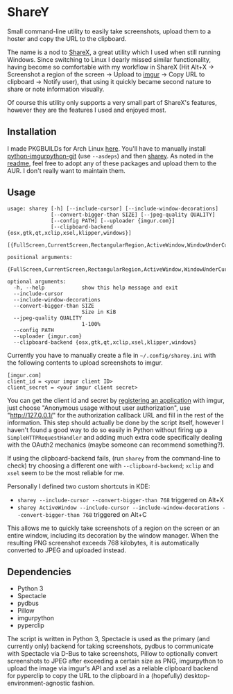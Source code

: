 # ShareY
Small command-line utility to easily take screenshots, upload them to a hoster and copy the URL to the clipboard.

The name is a nod to [ShareX](https://github.com/ShareX/ShareX), a great utility which I used when still running
Windows. Since switching to Linux I dearly missed similar functionality, having become so comfortable with my workflow
in ShareX (Hit Alt+X -> Screenshot a region of the screen -> Upload to [imgur](http://imgur.com/) -> Copy URL to
clipboard -> Notify user), that using it quickly became second nature to share or note information visually.

Of course this utility only supports a very small part of ShareX's features, however they are the features I used and
enjoyed most.

## Installation
I made PKGBUILDs for Arch Linux [here](https://github.com/cryzed/PKGBUILDs). You'll have to manually install
[python-imgurpython-git](https://github.com/cryzed/PKGBUILDs/tree/master/python-imgurpython-git) (use `--asdeps`) and
then [sharey](https://github.com/cryzed/PKGBUILDs/tree/master/sharey). As noted in the
[readme](https://github.com/cryzed/PKGBUILDs/blob/master/README.md), feel free to adopt any of these packages and upload
them to the AUR. I don't really want to maintain them.


## Usage
```
usage: sharey [-h] [--include-cursor] [--include-window-decorations]
              [--convert-bigger-than SIZE] [--jpeg-quality QUALITY]
              [--config PATH] [--uploader {imgur.com}]
              [--clipboard-backend {osx,gtk,qt,xclip,xsel,klipper,windows}]
              [{FullScreen,CurrentScreen,RectangularRegion,ActiveWindow,WindowUnderCursor}]

positional arguments:
  {FullScreen,CurrentScreen,RectangularRegion,ActiveWindow,WindowUnderCursor}

optional arguments:
  -h, --help            show this help message and exit
  --include-cursor
  --include-window-decorations
  --convert-bigger-than SIZE
                        Size in KiB
  --jpeg-quality QUALITY
                        1-100%
  --config PATH
  --uploader {imgur.com}
  --clipboard-backend {osx,gtk,qt,xclip,xsel,klipper,windows}
```

Currently you have to manually create a file in `~/.config/sharey.ini` with the following contents to upload screenshots
to imgur.
```
[imgur.com]
client_id = <your imgur client ID>
client_secret = <your imgur client secret>
```

You can get the client id and secret by [registering an application](https://api.imgur.com/oauth2/addclient) with imgur,
just choose "Anonymous usage without user authorization", use "http://127.0.0.1/" for the authorization callback URL and
fill in the rest of the information. This step should actually be done by the script itself, however I haven't found
a good way to do so easily in Python without firing up a `SimpleHTTPRequestHandler` and adding much extra code
specifically dealing with the OAuth2 mechanics (maybe someone can recommend something?).

If using the clipboard-backend fails, (run `sharey` from the command-line to check) try choosing a different one with
`--clipboard-backend`; `xclip` and `xsel` seem to be the most reliable for me.

Personally I defined two custom shortcuts in KDE:

* `sharey --include-cursor --convert-bigger-than 768` triggered on Alt+X
* `sharey ActiveWindow --include-cursor --include-window-decorations --convert-bigger-than 768` triggered on Alt+C

This allows me to quickly take screenshots of a region on the screen or an entire window, including its decoration by
the window manager. When the resulting PNG screenshot exceeds 768 kilobytes, it is automatically converted to JPEG and
uploaded instead.

## Dependencies
* Python 3
* Spectacle
* pydbus
* Pillow
* imgurpython
* pyperclip

The script is written in Python 3, Spectacle is used as the primary (and currently only) backend for taking screenshots,
pydbus to communicate with Spectacle via D-Bus to take screenshots, Pillow to optionally convert screenshots to JPEG
after exceeding a certain size as PNG, imgurpython to upload the image via imgur's API and xsel as a reliable clipboard
backend for pyperclip to copy the URL to the clipboard in a (hopefully) desktop-environment-agnostic fashion.
